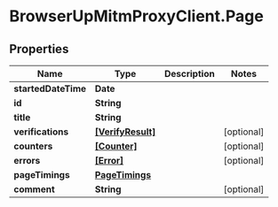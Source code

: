 # BrowserUpMitmProxyClient.Page

## Properties

Name | Type | Description | Notes
------------ | ------------- | ------------- | -------------
**startedDateTime** | **Date** |  | 
**id** | **String** |  | 
**title** | **String** |  | 
**verifications** | [**[VerifyResult]**](VerifyResult.md) |  | [optional] 
**counters** | [**[Counter]**](Counter.md) |  | [optional] 
**errors** | [**[Error]**](Error.md) |  | [optional] 
**pageTimings** | [**PageTimings**](PageTimings.md) |  | 
**comment** | **String** |  | [optional] 


